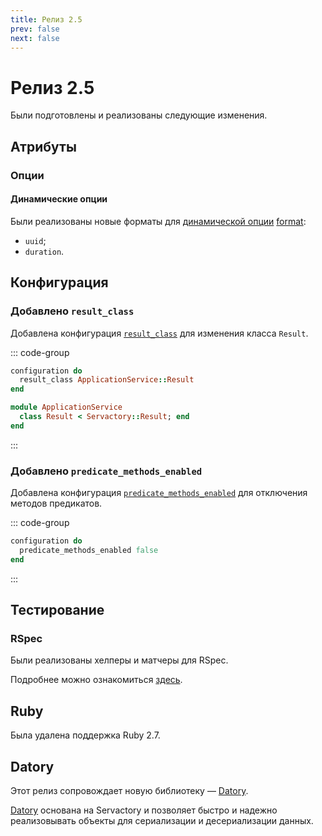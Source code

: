 ```yaml
---
title: Релиз 2.5
prev: false
next: false
---
```


# Релиз 2.5

Были подготовлены и реализованы следующие изменения.

## Атрибуты

### Опции

#### Динамические опции

Были реализованы новые форматы для [динамической опции](../guide/options/dynamic) [format](../guide/options/dynamic#опция-format):

- `uuid`;
- `duration`.

## Конфигурация

### Добавлено `result_class`

Добавлена конфигурация [`result_class`](../guide/configuration#для-результата) для изменения класса `Result`.

::: code-group

```ruby [app/services/application_service/base.rb]
configuration do
  result_class ApplicationService::Result
end
```

```ruby [examples/application_service/result.rb]
module ApplicationService
  class Result < Servactory::Result; end
end
```

:::

### Добавлено `predicate_methods_enabled`

Добавлена конфигурация [`predicate_methods_enabled`](../guide/configuration#методы-предикаты) для отключения методов предикатов.

::: code-group

```ruby [app/services/application_service/base.rb]
configuration do
  predicate_methods_enabled false
end
```

:::

## Тестирование

### RSpec

Были реализованы хелперы и матчеры для RSpec.

Подробнее можно ознакомиться [здесь](../guide/testing/rspec).

## Ruby

Была удалена поддержка Ruby 2.7.

## Datory

Этот релиз сопровождает новую библиотеку — [Datory](../datory/getting-started).

[Datory](../datory/getting-started) основана на Servactory и позволяет быстро и
надежно реализовывать объекты для сериализации и десериализации данных.
